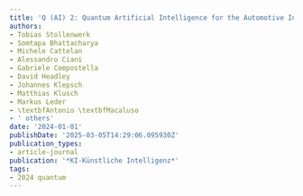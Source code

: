 ```yaml
---
title: 'Q (AI) 2: Quantum Artificial Intelligence for the Automotive Industry'
authors:
- Tobias Stollenwerk
- Somtapa Bhattacharya
- Michele Cattelan
- Alessandro Ciani
- Gabriele Compostella
- David Headley
- Johannes Klepsch
- Matthias Klusch
- Markus Leder
- \textbfAntonio \textbfMacaluso
- ' others'
date: '2024-01-01'
publishDate: '2025-03-05T14:29:06.095930Z'
publication_types:
- article-journal
publication: '*KI-Künstliche Intelligenz*'
tags:
- 2024 quantum
---
```


